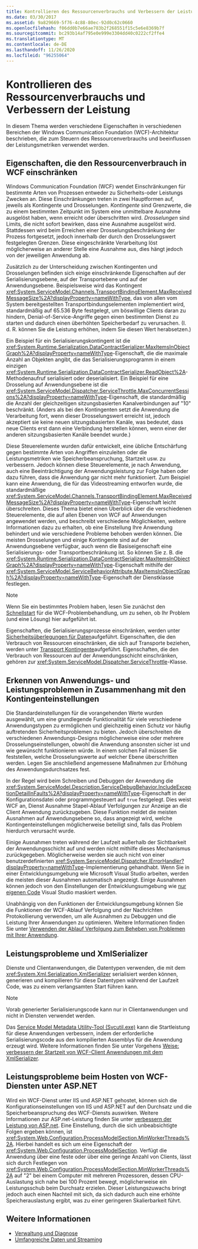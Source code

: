 ```yaml
---
title: Kontrollieren des Ressourcenverbrauchs und Verbessern der Leistung
ms.date: 03/30/2017
ms.assetid: 9a829669-5f76-4c88-80ec-92d0c62c0660
ms.openlocfilehash: f06dd0b7e66ae783b2f268551f15c5e6e8369b7f
ms.sourcegitcommit: bc293b14af795e0e999e3304dd40c0222cf2ffe4
ms.translationtype: MT
ms.contentlocale: de-DE
ms.lasthandoff: 11/26/2020
ms.locfileid: "96255064"
---
```

# <a name="controlling-resource-consumption-and-improving-performance"></a>Kontrollieren des Ressourcenverbrauchs und Verbessern der Leistung

In diesem Thema werden verschiedene Eigenschaften in verschiedenen Bereichen der Windows Communication Foundation (WCF)-Architektur beschrieben, die zum Steuern des Ressourcenverbrauchs und beeinflussen der Leistungsmetriken verwendet werden.

## <a name="properties-that-constrain-resource-consumption-in-wcf"></a>Eigenschaften, die den Ressourcenverbrauch in WCF einschränken

 Windows Communication Foundation (WCF) wendet Einschränkungen für bestimmte Arten von Prozessen entweder zu Sicherheits-oder Leistungs Zwecken an. Diese Einschränkungen treten in zwei Hauptformen auf, jeweils als Kontingente und Drosselungen. *Kontingente* sind Grenzwerte, die zu einem bestimmten Zeitpunkt im System eine unmittelbare Ausnahme ausgelöst haben, wenn erreicht oder überschritten wird. *Drosselungen* sind Limits, die nicht sofort bewirken, dass eine Ausnahme ausgelöst wird. Stattdessen wird beim Erreichen einer Drosselungsbeschränkung der Prozess fortgesetzt, jedoch innerhalb der durch den Drosselungswert festgelegten Grenzen. Diese eingeschränkte Verarbeitung löst möglicherweise an anderer Stelle eine Ausnahme aus, dies hängt jedoch von der jeweiligen Anwendung ab.

 Zusätzlich zu der Unterscheidung zwischen Kontingenten und Drosselungen befinden sich einige einschränkende Eigenschaften auf der Serialisierungsebene, auf der Transportebene und auf der Anwendungsebene. Beispielsweise wird das Kontingent <xref:System.ServiceModel.Channels.TransportBindingElement.MaxReceivedMessageSize%2A?displayProperty=nameWithType>, das von allen vom System bereitgestellten Transportbindungselementen implementiert wird, standardmäßig auf 65.536 Byte festgelegt, um böswillige Clients daran zu hindern, Denial-of-Service-Angriffe gegen einen bestimmten Dienst zu starten und dadurch einen überhöhten Speicherbedarf zu verursachen. (I. d. R. können Sie die Leistung erhöhen, indem Sie diesen Wert herabsetzen.)

 Ein Beispiel für ein Serialisierungskontingent ist die <xref:System.Runtime.Serialization.DataContractSerializer.MaxItemsInObjectGraph%2A?displayProperty=nameWithType>-Eigenschaft, die die maximale Anzahl an Objekten angibt, die das Serialisierungsprogramm in einem einzigen <xref:System.Runtime.Serialization.DataContractSerializer.ReadObject%2A>-Methodenaufruf serialisiert oder deserialisiert. Ein Beispiel für eine Drosselung auf Anwendungsebene ist die <xref:System.ServiceModel.Dispatcher.ServiceThrottle.MaxConcurrentSessions%2A?displayProperty=nameWithType>-Eigenschaft, die standardmäßig die Anzahl der gleichzeitigen sitzungsbasierten Kanalverbindungen auf "10" beschränkt. (Anders als bei den Kontingenten setzt die Anwendung die Verarbeitung fort, wenn dieser Drosselungswert erreicht ist, jedoch akzeptiert sie keine neuen sitzungsbasierten Kanäle, was bedeutet, dass neue Clients erst dann eine Verbindung herstellen können, wenn einer der anderen sitzungsbasierten Kanäle beendet wurde.)

 Diese Steuerelemente wurden dafür entwickelt, eine übliche Entschärfung gegen bestimmte Arten von Angriffen einzuleiten oder die Leistungsmetriken wie Speicherbeanspruchung, Startzeit usw. zu verbessern. Jedoch können diese Steuerelemente, je nach Anwendung, auch eine Beeinträchtigung der Anwendungsleistung zur Folge haben oder dazu führen, dass die Anwendung gar nicht mehr funktioniert. Zum Beispiel kann eine Anwendung, die für das Videostreaming entworfen wurde, die standardmäßige <xref:System.ServiceModel.Channels.TransportBindingElement.MaxReceivedMessageSize%2A?displayProperty=nameWithType>-Eigenschaft leicht überschreiten. Dieses Thema bietet einen Überblick über die verschiedenen Steuerelemente, die auf allen Ebenen von WCF auf Anwendungen angewendet werden, und beschreibt verschiedene Möglichkeiten, weitere Informationen dazu zu erhalten, ob eine Einstellung Ihre Anwendung behindert und wie verschiedene Probleme behoben werden können. Die meisten Drosselungen und einige Kontingente sind auf der Anwendungsebene verfügbar, auch wenn die Basiseigenschaft eine Serialisierungs- oder Transportbeschränkung ist. So können Sie z. B. die <xref:System.Runtime.Serialization.DataContractSerializer.MaxItemsInObjectGraph%2A?displayProperty=nameWithType>-Eigenschaft mithilfe der <xref:System.ServiceModel.ServiceBehaviorAttribute.MaxItemsInObjectGraph%2A?displayProperty=nameWithType>-Eigenschaft der Dienstklasse festlegen.

> [!NOTE]
> Wenn Sie ein bestimmtes Problem haben, lesen Sie zunächst den [Schnellstart](wcf-troubleshooting-quickstart.md) für die WCF-Problembehandlung, um zu sehen, ob Ihr Problem (und eine Lösung) hier aufgeführt ist.

 Eigenschaften, die Serialisierungsprozesse einschränken, werden unter [Sicherheitsüberlegungen für Daten](./feature-details/security-considerations-for-data.md)aufgeführt. Eigenschaften, die den Verbrauch von Ressourcen einschränken, die sich auf Transporte beziehen, werden unter [Transport Kontingente](./feature-details/transport-quotas.md)aufgeführt. Eigenschaften, die den Verbrauch von Ressourcen auf der Anwendungsschicht einschränken, gehören zur <xref:System.ServiceModel.Dispatcher.ServiceThrottle>-Klasse.

## <a name="detecting-application-and-performance-issues-related-to-quota-settings"></a>Erkennen von Anwendungs- und Leistungsproblemen in Zusammenhang mit den Kontingenteinstellungen

 Die Standardeinstellungen für die vorangehenden Werte wurden ausgewählt, um eine grundlegende Funktionalität für viele verschiedene Anwendungstypen zu ermöglichen und gleichzeitig einen Schutz vor häufig auftretenden Sicherheitsproblemen zu bieten. Jedoch überschreiten die verschiedenen Anwendungs-Designs möglicherweise eine oder mehrere Drosselungseinstellungen, obwohl die Anwendung ansonsten sicher ist und wie gewünscht funktionieren würde. In einem solchen Fall müssen Sie feststellen, welche Drosselungswerte auf welcher Ebene überschritten werden. Legen Sie anschließend angemessene Maßnahmen zur Erhöhung des Anwendungsdurchsatzes fest.

 In der Regel wird beim Schreiben und Debuggen der Anwendung die <xref:System.ServiceModel.Description.ServiceDebugBehavior.IncludeExceptionDetailInFaults%2A?displayProperty=nameWithType>-Eigenschaft in der Konfigurationsdatei oder programmgesteuert auf `true` festgelegt. Dies weist WCF an, Dienst Ausnahme Stapel-Ablauf Verfolgungen zur Anzeige an die Client Anwendung zurückzugeben. Diese Funktion meldet die meisten Ausnahmen auf Anwendungsebene so, dass angezeigt wird, welche Kontingenteinstellungen möglicherweise beteiligt sind, falls das Problem hierdurch verursacht wurde.

 Einige Ausnahmen treten während der Laufzeit außerhalb der Sichtbarkeit der Anwendungsschicht auf und werden nicht mithilfe dieses Mechanismus zurückgegeben. Möglicherweise werden sie auch nicht von einer benutzerdefinierten <xref:System.ServiceModel.Dispatcher.IErrorHandler?displayProperty=nameWithType>-Implementierung gehandhabt. Wenn Sie in einer Entwicklungsumgebung wie Microsoft Visual Studio arbeiten, werden die meisten dieser Ausnahmen automatisch angezeigt. Einige Ausnahmen können jedoch von den Einstellungen der Entwicklungsumgebung wie [nur eigenen Code](/visualstudio/debugger/just-my-code) Visual Studio maskiert werden.

 Unabhängig von den Funktionen der Entwicklungsumgebung können Sie die Funktionen der WCF-Ablauf Verfolgung und der Nachrichten Protokollierung verwenden, um alle Ausnahmen zu Debuggen und die Leistung Ihrer Anwendungen zu optimieren. Weitere Informationen finden Sie unter [Verwenden der Ablauf Verfolgung zum Beheben von Problemen mit Ihrer Anwendung](./diagnostics/tracing/using-tracing-to-troubleshoot-your-application.md).

## <a name="performance-issues-and-xmlserializer"></a>Leistungsprobleme und XmlSerializer

 Dienste und Clientanwendungen, die Datentypen verwenden, die mit dem <xref:System.Xml.Serialization.XmlSerializer> serialisiert werden können, generieren und kompilieren für diese Datentypen während der Laufzeit Code, was zu einem verlangsamten Start führen kann.

> [!NOTE]
> Vorab generierter Serialisierungscode kann nur in Clientanwendungen und nicht in Diensten verwendet werden.

 Das [Service Model Metadata Utility-Tool (Svcutil.exe)](servicemodel-metadata-utility-tool-svcutil-exe.md) kann die Startleistung für diese Anwendungen verbessern, indem der erforderliche Serialisierungscode aus den kompilierten Assemblys für die Anwendung erzeugt wird. Weitere Informationen finden Sie unter Vorgehens [Weise: verbessern der Startzeit von WCF-Client Anwendungen mit dem XmlSerializer](./feature-details/startup-time-of-wcf-client-applications-using-the-xmlserializer.md).

## <a name="performance-issues-when-hosting-wcf-services-under-aspnet"></a>Leistungsprobleme beim Hosten von WCF-Diensten unter ASP.NET

Wird ein WCF-Dienst unter IIS und ASP.NET gehostet, können sich die Konfigurationseinstellungen von IIS und ASP.NET auf den Durchsatz und die Speicherbeanspruchung des WCF-Diensts auswirken.  Weitere Informationen zur ASP.net-Leistung finden Sie unter [verbessern der Leistung von ASP.net](/previous-versions/msp-n-p/ff647787(v=pandp.10)). Eine Einstellung, durch die sich unbeabsichtigte Folgen ergeben können, ist <xref:System.Web.Configuration.ProcessModelSection.MinWorkerThreads%2A>. Hierbei handelt es sich um eine Eigenschaft der <xref:System.Web.Configuration.ProcessModelSection>. Verfügt die Anwendung über eine feste oder über eine geringe Anzahl von Clients, lässt sich durch Festlegen von <xref:System.Web.Configuration.ProcessModelSection.MinWorkerThreads%2A> auf "2" bei einem Computer mit mehreren Prozessoren, dessen CPU-Auslastung sich nahe bei 100 Prozent bewegt, möglicherweise ein Leistungsschub beim Durchsatz erzielen. Dieser Leistungszuwachs bringt jedoch auch einen Nachteil mit sich, da sich dadurch auch eine erhöhte Speicherauslastung ergibt, was zu einer geringeren Skalierbarkeit führt.

## <a name="see-also"></a>Weitere Informationen

- [Verwaltung und Diagnose](./diagnostics/index.md)
- [Umfangreiche Daten und Streaming](./feature-details/large-data-and-streaming.md)
